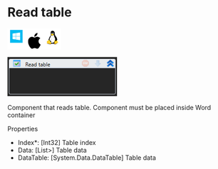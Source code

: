 # Read table

![](<../../../.gitbook/assets/image (74).png>)

![](<../../../.gitbook/assets/image (241).png>)



Component that reads table. Component must be placed inside Word container

Properties

* Index\*: \[Int32] Table index
* Data: \[List>] Table data
* DataTable: \[System.Data.DataTable] Table data
